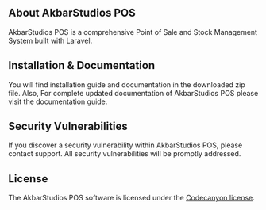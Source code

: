 ## About AkbarStudios POS

AkbarStudios POS is a comprehensive Point of Sale and Stock Management System built with Laravel.

## Installation & Documentation
You will find installation guide and documentation in the downloaded zip file.
Also, For complete updated documentation of AkbarStudios POS please visit the documentation guide.

## Security Vulnerabilities

If you discover a security vulnerability within AkbarStudios POS, please contact support. All security vulnerabilities will be promptly addressed.

## License

The AkbarStudios POS software is licensed under the [Codecanyon license](https://codecanyon.net/licenses/standard).
